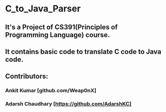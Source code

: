# C_to_Java_Parser

## It's a Project of CS391(Principles of Programming Language) course.
## It contains basic code to translate C code to Java code.

## Contributors:
### Ankit Kumar [github.com/Weap0nX]
### Adarsh Chaudhary [https://github.com/AdarshKC]


